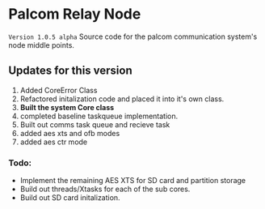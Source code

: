 # Palcom Relay Node
`Version 1.0.5 alpha`
Source code for the palcom communication system's node middle points.

<h2>Updates for this version</h2>
<ol>
<li>Added CoreError Class</li>
<li>Refactored initalization code and placed it into it's own class. </li>
<li><b>Built the system Core class</b></li>
<li>completed baseline taskqueue implementation.</li>
<li>Built out comms task queue and recieve task</li>
<li>added aes xts and ofb modes</li>
<li>added aes ctr mode</li>
</ol>

<h3>Todo:</h3>
<ul>
<li>Implement the remaining AES XTS for SD card and partition storage</li>
<li>Build out threads/Xtasks for each of the sub cores.</li>
<li>Build out SD card initalization.</li>
</ul>

